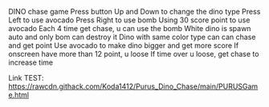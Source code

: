 DINO chase game
Press button Up and Down to change the dino type
Press Left to use avocado
Press Right to use bomb
Using 30 score point to use avocado 
Each 4 time get chase, u can use the bomb
White dino is spawn auto and only bom can destroy it
Dino with same color type can can chase and get point
Use avocado to make dino bigger and get more score
If onscreen have more than 12 point, u loose
If time over u loose, get chase to increase time

Link TEST:
https://rawcdn.githack.com/Koda1412/Purus_Dino_Chase/main/PURUSGame.html
